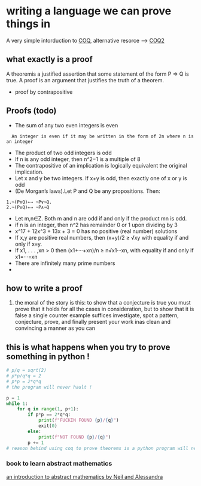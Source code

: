 # writing a language we can prove things in 

A very simple intorduction to [COQ](https://mdnahas.github.io/doc/nahas_tutorial), alternative resorce --> [COQ2](https://learnxinyminutes.com/docs/coq/)

## what exactly is a proof 
A theoremis a justified assertion that some statement of the form P => Q is true. A proof is an argument that justifies the truth of a theorem.

* proof by contrapositive

## Proofs (todo)
- The sum of any two even integers is even 
```
  An integer is even if it may be written in the form of 2n where n is an integer
```
- The product of two odd integers is odd
- If n is any odd integer, then n^2−1 is a multiple of 8
- The contrapositive of an implication is logically equivalent the original implication.
- Let x and y be two integers. If x+y is odd, then exactly one of x or y is odd
- (De Morgan’s laws).Let P and Q be any propositions. Then:
```
1.¬(P∧Q)⇐⇒ ¬P∨¬Q.
2.¬(P∨Q)⇐⇒ ¬P∧¬Q
```
- Let m,n∈Z. Both m and n are odd if and only if the product mn is odd.
- if n is an integer, then n^2 has remainder 0 or 1 upon dividing by 3 
- x^17 + 12x^3 + 13x + 3 = 0 has no positive (real number) solutions
- If x,y are positive real numbers, then (x+y)/2 ≥ √xy with equality if and only if x=y.
- If x1, . . . ,xn > 0 then (x1+···+xn)/n ≥ n√x1···xn, with equality if and only if x1=···=xn
- There are infinitely many prime numbers
- 

## how to write a proof
1. the moral of the story is this: to show that a conjecture is true you must prove that it holds for all the cases in consideration, but to show that it is false a single counter example suffices investigate, spot a pattern, conjecture, prove, and finally present your work inas clean and convincing a manner as you can

## this is what happens when you try to prove something in python !

```python
# p/q = sqrt(2) 
# p*p/q*q = 2 
# p*p = 2*q*q 
# the program will never hault ! 

p = 1
while 1:
    for q in range(1, p+1):
        if p*p == 2*q*q:
            print(f"FUCKIN FOUND {p}/{q}")
            exit(0)
        else:
            print(f"NOT FOUND {p}/{q}")
        p += 1
# reason behind using coq to prove theorems is a python program will never hault in these conditions 
```   
### book to learn abstract mathematics 
[an introduction to abstract mathematics by Neil and Alessandra](https://www.math.uci.edu/~mzeman/M13-19F/math-13-notes.pdf)
